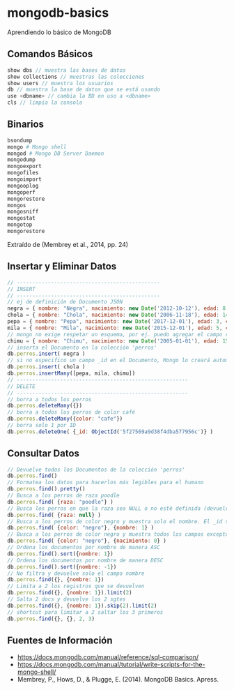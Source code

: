 # mongodb-basics
Aprendiendo lo básico de MongoDB

Comandos Básicos
------------------

```javascript
show dbs // muestra las bases de datos
show collections // muestras las colecciones
show users // muestra los usuarios
db // muestra la base de datos que se está usando
use <dbname> // cambia la BD en uso a <dbname>
cls // limpia la consola
```

Binarios
---------

```bash
bsondump
mongo # Mongo shell
mongod # Mongo DB Server Daemon
mongodump
mongoexport
mongofiles
mongoimport
mongooplog
mongoperf
mongorestore
mongos
mongosniff
mongostat
mongotop
mongorestore
```

Extraído de (Membrey et al., 2014, pp. 24)



Insertar y Eliminar Datos
--------------------------
```javascript
// ----------------------------------------------
// INSERT
// ----------------------------------------------
// ej de definición de Documento JSON
negra = { nombre: "Negra", nacimiento: new Date('2012-10-12'), edad: 8, color: "negro", tamano: "grande" }
chola = { nombre: "Chola", nacimiento: new Date('2006-11-18'), edad: 14, color: "negro", tamano: "mediano" }
pepa = { nombre: "Pepa", nacimiento: new Date('2017-12-01'), edad: 3, color: "cafe", tamano: "mini" }
mila = { nombre: "Mila", nacimiento: new Date('2015-12-01'), edad: 5, color: "cafe", tamano: "pequeño", raza: "terrier chileno" }
// mongo no exige respetar un esquema, por ej. puedo agregar el campo raza
chimu = { nombre: "Chimu", nacimiento: new Date('2005-01-01'), edad: 15, color: "blanco", tamano: "pequeño", raza: "poodle" } 
// inserta el Documento en la colección 'perros'
db.perros.insert( negra ) 
// si no especifico un campo _id en el Documento, Mongo lo creará automáticamente 
db.perros.insert( chola )
db.perros.insertMany([pepa, mila, chimu])
// -------------------------------------------------------
// DELETE
// -------------------------------------------------------
// borra a todos los perros
db.perros.deleteMany({})
// borra a todos los perros de color café
db.perros.deleteMany({color: "cafe"})
// borra solo 1 por ID
db.perros.deleteOne( {_id: ObjectId('5f27569a9d38f4dba577956c')} ) 
```

Consultar Datos
-----------------
```javascript
// Devuelve todos los Documentos de la colección 'perros'
db.perros.find()
// Formatea los datos para hacerlos más legibles para el humano
db.perros.find().pretty() 
// Busca a los perros de raza poodle
db.perros.find( {raza: "poodle"} )
// Busca los perros en que la raza sea NULL o no esté definida (devuelve 3 docs) 
db.perros.find( {raza: null} ) 
// Busca a los perros de color negro y muestra solo el nombre. El _id siempre se muestra
db.perros.find( {color: "negro"}, {nombre: 1} ) 
// Busca a los perros de color negro y muestra todos los campos excepto el de nacimiento
db.perros.find( {color: "negro"}, {nacimiento: 0} ) 
// Ordena los documentos por nombre de manera ASC
db.perros.find().sort({nombre: 1}) 
// Ordena los documentos por nombre de manera DESC
db.perros.find().sort({nombre: -1}) 
// No filtra y devuelve solo el campo nombre
db.perros.find({}, {nombre: 1}) 
// Limita a 2 los registros que se devuelven
db.perros.find({}, {nombre: 1}).limit(2) 
// Salta 2 docs y devuelve los 2 sgtes
db.perros.find({}, {nombre: 1}).skip(2).limit(2) 
// shortcut para limitar a 2 saltar los 3 primeros
db.perros.find({}, {}, 2, 3)
```

Fuentes de Información
-----------------------

- https://docs.mongodb.com/manual/reference/sql-comparison/ 
- https://docs.mongodb.com/manual/tutorial/write-scripts-for-the-mongo-shell/ 
- Membrey, P., Hows, D., & Plugge, E. (2014). MongoDB Basics. Apress.
